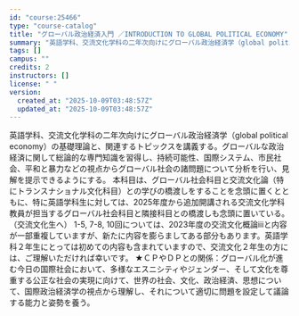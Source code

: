 ```yaml
---
id: "course:25466"
type: "course-catalog"
title: "グローバル政治経済入門 ／INTRODUCTION TO GLOBAL POLITICAL ECONOMY"
summary: "英語学科、交流文化学科の二年次向けにグローバル政治経済学（global political economy）の基礎理論と、関連するトピックスを講義する。グローバルな政治経済に関して総論的な専門知識を習得し、持続可能性、国際システム、市民社会…"
tags: []
campus: ""
credits: 2
instructors: []
license: " "
version:
  created_at: "2025-10-09T03:48:57Z"
  updated_at: "2025-10-09T03:48:57Z"
---
```


英語学科、交流文化学科の二年次向けにグローバル政治経済学（global political economy）の基礎理論と、関連するトピックスを講義する。グローバルな政治経済に関して総論的な専門知識を習得し、持続可能性、国際システム、市民社会、平和と暴力などの視点からグローバル社会の諸問題について分析を行い、見解を提示できるようにする。 本科目は、グローバル社会科目と交流文化論（特にトランスナショナル文化科目）との学びの橋渡しをすることを念頭に置くとともに、特に英語学科生に対しては、2025年度から追加開講される交流文化学科教員が担当するグローバル社会科目と隣接科目との橋渡しも念頭に置いている。 （交流文化生へ） 1-5, 7-8, 10回については、2023年度の交流文化概論ⅲと内容が一部重複していますが、新たに内容を膨らましてある部分もあります。英語学科２年生にとっては初めての内容も含まれていますので、交流文化２年生の方には、ご理解いただければ幸いです。 ★ＣＰやＤＰとの関係：グローバル化が進む今日の国際社会において、多様なエスニシティやジェンダー、そして文化を尊重する公正な社会の実現に向けて、世界の社会、文化、政治経済、思想について、国際政治経済学の視点から理解し、それについて適切に問題を設定して議論する能力と姿勢を養う。
